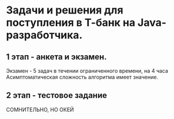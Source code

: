 # Задачи и решения для поступления в  Т-банк на  Java-разработчика.

## 1 этап - анкета и экзамен.
Экзамен - 5 задач в течении ограниченного времени, на  4 часа
Асимптоматическая сложность алгоритма имеет значение.
## 2 этап - тестовое задание

СОМНИТЕЛЬНО, НО ОКЕЙ